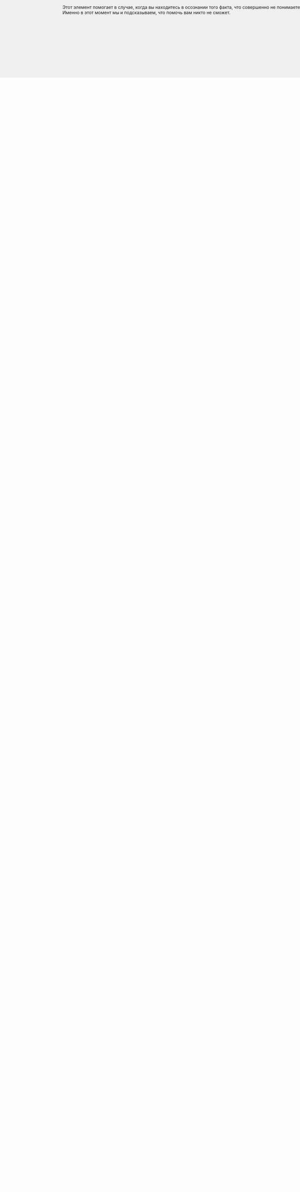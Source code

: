 <!DOCTYPE HTML>
<html>
 <head>
  
  <title>Идентификаторы</title>
  <style>
   #hol {
    position: absolute; /* Абсолютное позиционирование */
    left: 0px; /* Положение элемента от левого края */
    top: 0px; /* Положение от верхнего края */
    width: 1000px; /* Ширина блока */
    padding: 200px; /* Поля вокруг текста */
    background: #f0f0f0; /* Цвет фона */ 
   }
  </style>
 </head> 
 <body> 
  <div id="hol">
   Этот элемент помогает в случае, когда вы находитесь в осознании того
   факта, что совершенно не понимаете, кто и как вам может помочь. Именно
   в этот момент мы и подсказываем, что помочь вам никто не сможет.
  </div>

 </body> 
</html>
